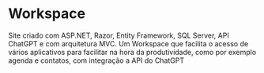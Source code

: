# Workspace
Site criado com ASP.NET, Razor, Entity Framework, SQL Server, API ChatGPT e com arquitetura MVC. Um Workspace que facilita o acesso de vários aplicativos para facilitar na hora da produtividade, como por exemplo agenda e contatos, com integração a API do ChatGPT

